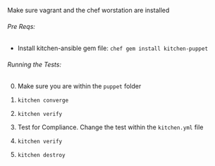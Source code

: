 Make sure vagrant and the chef worstation are installed

###### Pre Reqs:
- Install kitchen-ansible gem file: `chef gem install kitchen-puppet`  


###### Running the Tests:

0. Make sure you are within the `puppet` folder  

1. `kitchen converge`

2. `kitchen verify`  

3. Test for Compliance. Change the test within the `kitchen.yml` file  

4. `kitchen verify`  

5. `kitchen destroy`  